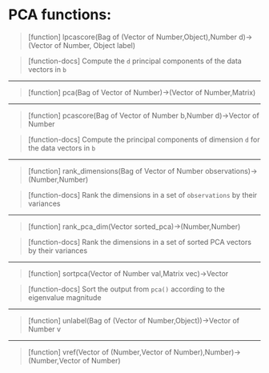 # PCA functions:

> [function]
> lpcascore(Bag of (Vector of Number,Object),Number d)->(Vector of Number,
         Object label)

> [function-docs]
> Compute the `d` principal components of the data vectors in `b` 



___

> [function]
> pca(Bag of Vector of Number)->(Vector of Number,Matrix)



___

> [function]
> pcascore(Bag of Vector of Number b,Number d)->Vector of Number

> [function-docs]
> Compute the principal components of dimension `d` 
>     for the data vectors in `b` 



___

> [function]
> rank_dimensions(Bag of Vector of Number observations)->(Number,Number)

> [function-docs]
> Rank the dimensions in a set of `observations` by their variances 



___

> [function]
> rank_pca_dim(Vector sorted_pca)->(Number,Number)

> [function-docs]
> Rank the dimensions in a set of sorted PCA vectors by their variances 



___

> [function]
> sortpca(Vector of Number val,Matrix vec)->Vector

> [function-docs]
> Sort the output from `pca()` according to the eigenvalue magnitude 



___

> [function]
> unlabel(Bag of (Vector of Number,Object))->Vector of Number v



___

> [function]
> vref(Vector of (Number,Vector of Number),Number)->(Number,Vector of Number)


